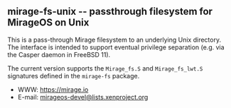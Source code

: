 mirage-fs-unix -- passthrough filesystem for MirageOS on Unix
-------------------------------------------------------------

This is a pass-through Mirage filesystem to an underlying Unix directory.  The
interface is intended to support eventual privilege separation (e.g. via the
Casper daemon in FreeBSD 11).

The current version supports the `Mirage_fs.S` and `Mirage_fs_lwt.S` signatures
defined in the `mirage-fs` package.

* WWW: <https://mirage.io>
* E-mail: <mirageos-devel@lists.xenproject.org>
